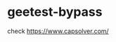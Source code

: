 # geetest-bypass
check https://www.capsolver.com/ 





















                                                                                                              